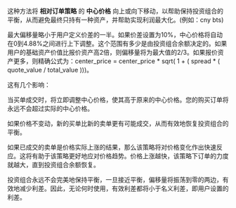 这种方法将 **相对订单策略** 的 **中心价格** 向上或向下移动，以帮助保持投资组合的平衡，从而避免最终只持有一种资产，并帮助实现利润最大化。(例如：cny bts)

最大偏移量略小于用户定义价差的一半。如果价差设置为10%，中心价格将自动在0到4.88%之间进行上下调整。这个范围有多少是由投资组合余额决定的。如果用户的基础资产价值比报价资产高2倍，则偏移量将为最大值的2/3。如果报价资产更多，则精确公式为：center_price = center_price * sqrt( 1 + ( spread * ( quote_value / total_value )))。

这有几个影响：

当买单成交时，将立即调整中心价格，使其高于原来的中心价格。您的购买订单将永远不会超过实际的中心价格。

如果价格不变动，新的买单比新的卖单更有可能成交，从而有效地恢复投资组合的平衡。

如果已成交的卖单是价格实际上涨的结果，那么该策略将对价格变化作出快速反应。这将有助于该策略更好地应对价格趋势。价格上涨越快，该策略下订单的力度就越大，直到投资组合余额恢复。

投资组合永远不会完美地保持平衡，一旦接近平衡，偏移量将振荡到零的两边，有效地减少利差。因此，无论何时使用，有效利差都将小于名义利差，即用户设置的利差。